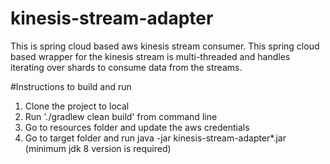 # kinesis-stream-adapter

This is spring cloud based aws kinesis stream consumer. This spring cloud based wrapper for the kinesis stream is multi-threaded and handles iterating over shards to consume data from the streams. 

#Instructions to build and run
1. Clone the project to local
2. Run './gradlew clean build' from command line
4. Go to resources folder and update the aws credentials
5. Go to target folder and run java -jar kinesis-stream-adapter*.jar (minimum jdk 8 version is required)
